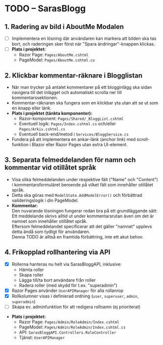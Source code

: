 # TODO – SarasBlogg

## 1. Radering av bild i AboutMe Modalen
- [ ] Implementera en lösning där användaren kan markera att bilden ska tas bort, och raderingen sker först när "Spara ändringar"-knappen klickas.
- [ ] **Plats i projektet:**
  - Razor Page: `Pages/AboutMe.cshtml`
  - PageModel: `Pages/AboutMe.cshtml.cs`

## 2. Klickbar kommentar-räknare i Blogglistan
- När man trycker på antalet kommentarer på ett blogginlägg ska sidan navigera till det inlägget och automatiskt scrolla ner till kommentarssektionen.
- Kommentar-räknaren ska fungera som en klickbar yta utan att se ut som en knapp eller länk.
- **Plats i projektet (tänkta komponenter):**
  - Razor-komponent: `Pages/Shared/_BloggList.cshtml`
  - Eventuell logik: `Pages/Index.cshtml.cs` och/eller `Pages/Arkiv.cshtml.cs`
  - Eventuell back-end/metod i `Services/BloggService.cs`
- Fundera på att implementera en ankar-länk (anchor link) med scroll-funktion i Blazor eller Razor Pages utan extra UI-element.

## 3. Separata felmeddelanden för namn och kommentar vid otillåtet språk
- Visa olika felmeddelanden under respektive fält ("Name" och "Content") i kommentarsformuläret beroende på vilket fält som innehåller otillåtet språk.
- Detta ska göras med `ModelState.AddModelError()` och förbättrad valideringslogik i din PageModel.
- **Kommentar:**  
  Den nuvarande lösningen fungerar redan bra på ett grundläggande sätt:  
  Ett meddelande skrivs alltid ut under kommentarsrutan även om det är namnet som innehåller otillåtet språk.  
  Eftersom felmeddelandet specificerar att det gäller "namnet" upplevs detta ändå som tydligt för användaren.  
  Denna TODO är alltså en framtida förbättring, inte ett akut behov.

## 4. Frikopplad rollhantering via API
- [x] Rollerna hanteras nu helt via SarasBloggAPI, inklusive:
  - Hämta roller
  - Skapa roller
  - Lägga till/ta bort användare från roller
  - Radera roller (med skydd för t.ex. "superadmin")
- [x] Razor Pages använder `UserAPIManager` för alla rollanrop
- [x] Rollkolumner visas i definierad ordning (`user`, `superuser`, `admin`, `superadmin`)
- [ ] Skapa ev. adminfunktion för att redigera rollnamn (ej prioriterat)
- **Plats i projektet:**
  - Razor Page: `Pages/Admin/RoleAdmin/Index.cshtml`
  - PageModel: `Pages/Admin/RoleAdmin/Index.cshtml.cs`
  - API: `SarasBloggAPI.Controllers.RoleController`
  - Tjänst: `UserAPIManager`
